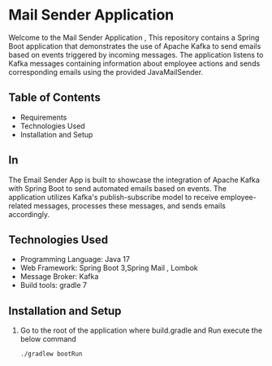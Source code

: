 # Mail Sender Application

Welcome to the Mail Sender Application , This repository contains a Spring Boot application that demonstrates the use of Apache Kafka to send emails based on events triggered by incoming messages. The application listens to Kafka messages containing information about employee actions and sends corresponding emails using the provided JavaMailSender.

## Table of Contents

- Requirements
- Technologies Used
- Installation and Setup

## In

The Email Sender App is built to showcase the integration of Apache Kafka with Spring Boot to send automated emails based on events. The application utilizes Kafka's publish-subscribe model to receive employee-related messages, processes these messages, and sends emails accordingly.


## Technologies Used

- Programming Language: Java 17
- Web Framework: Spring Boot 3,Spring Mail , Lombok
- Message Broker: Kafka
- Build tools: gradle 7

## Installation and Setup

1. Go to the root of the application where build.gradle and Run execute the below command

   ```sh  
   ./gradlew bootRun


